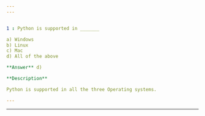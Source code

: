 ```yaml
---
---


1 : Python is supported in _______  

a) Windows  
b) Linux  
c) Mac  
d) All of the above  

**Answer** d)

**Description**

Python is supported in all the three Operating systems.

---
```

---



